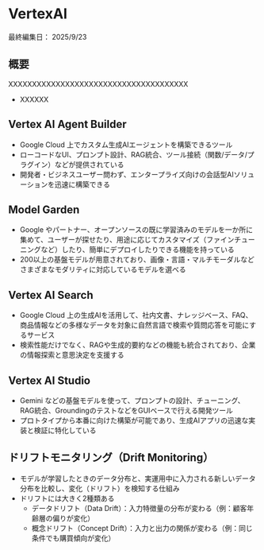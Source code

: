 # VertexAI

最終編集日： 2025/9/23

## 概要

XXXXXXXXXXXXXXXXXXXXXXXXXXXXXXXXXXXXXX

* XXXXXX

## Vertex AI Agent Builder

* Google Cloud 上でカスタム生成AIエージェントを構築できるツール
* ローコードなUI、プロンプト設計、RAG統合、ツール接続（関数/データ/プラグイン）などが提供されている
* 開発者・ビジネスユーザー問わず、エンタープライズ向けの会話型AIソリューションを迅速に構築できる

## Model Garden

* Google やパートナー、オープンソースの既に学習済みのモデルを一か所に集めて、ユーザーが探せたり、用途に応じてカスタマイズ（ファインチューニングなど）したり、簡単にデプロイしたりできる機能を持っている
* 200以上の基盤モデルが用意されており、画像・言語・マルチモーダルなどさまざまなモダリティに対応しているモデルを選べる

## Vertex AI Search 

* Google Cloud 上の生成AIを活用して、社内文書、ナレッジベース、FAQ、商品情報などの多様なデータを対象に自然言語で検索や質問応答を可能にするサービス
* 検索性能だけでなく、RAGや生成的要約などの機能も統合されており、企業の情報探索と意思決定を支援する

## Vertex AI Studio

* Gemini などの基盤モデルを使って、プロンプトの設計、チューニング、RAG統合、GroundingのテストなどをGUIベースで行える開発ツール
* プロトタイプから本番に向けた構築が可能であり、生成AIアプリの迅速な実装と検証に特化している

## ドリフトモニタリング（Drift Monitoring）

* モデルが学習したときのデータ分布と、実運用中に入力される新しいデータ分布を比較し、変化（ドリフト）を検知する仕組み
* ドリフトには大きく2種類ある
  * データドリフト（Data Drift）：入力特徴量の分布が変わる（例：顧客年齢層の偏りが変化）
  * 概念ドリフト（Concept Drift）：入力と出力の関係が変わる（例：同じ条件でも購買傾向が変化）
